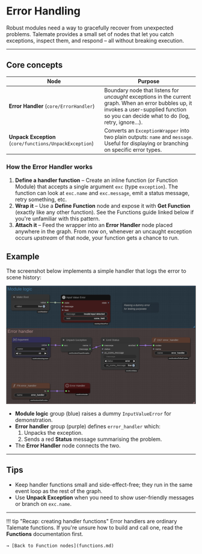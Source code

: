 # Error Handling

Robust modules need a way to gracefully recover from unexpected problems.  Talemate provides a small set of nodes that let you catch exceptions, inspect them, and respond – all without breaking execution.

---

## Core concepts

| Node | Purpose |
|------|---------|
| **Error Handler** (`core/ErrorHandler`) | Boundary node that listens for *uncaught* exceptions in the current graph.  When an error bubbles up, it invokes a user-supplied function so you can decide what to do (log, retry, ignore…). |
| **Unpack Exception** (`core/functions/UnpackException`) | Converts an `ExceptionWrapper` into two plain outputs: `name` and `message`.  Useful for displaying or branching on specific error types. |

### How the Error Handler works

1. **Define a handler function** – Create an inline function (or Function Module) that accepts a single argument `exc` (type `exception`).  The function can look at `exc.name` and `exc.message`, emit a status message, retry something, etc.
2. **Wrap it** – Use a **Define Function** node and expose it with **Get Function** (exactly like any other function).  See the Functions guide linked below if you're unfamiliar with this pattern.
3. **Attach it** – Feed the wrapper into an **Error Handler** node placed anywhere in the graph.  From now on, whenever an uncaught exception occurs *upstream* of that node, your function gets a chance to run.

## Example

The screenshot below implements a simple handler that logs the error to scene history:

![Error handling example](../img/error-handling-0001.png)

- **Module logic** group (blue) raises a dummy `InputValueError` for demonstration.
- **Error handler** group (purple) defines `error_handler` which:
    1. Unpacks the exception.
    2. Sends a red **Status** message summarising the problem.
- The **Error Handler** node connects the two.

---

## Tips

* Keep handler functions small and side-effect-free; they run in the same event loop as the rest of the graph.
* Use **Unpack Exception** when you need to show user-friendly messages or branch on `exc.name`.

---

!!! tip "Recap: creating handler functions"
    Error handlers are ordinary Talemate functions.  If you're unsure how to build and call one, read the **Functions** documentation first.
    
    → [Back to Function nodes](functions.md)
